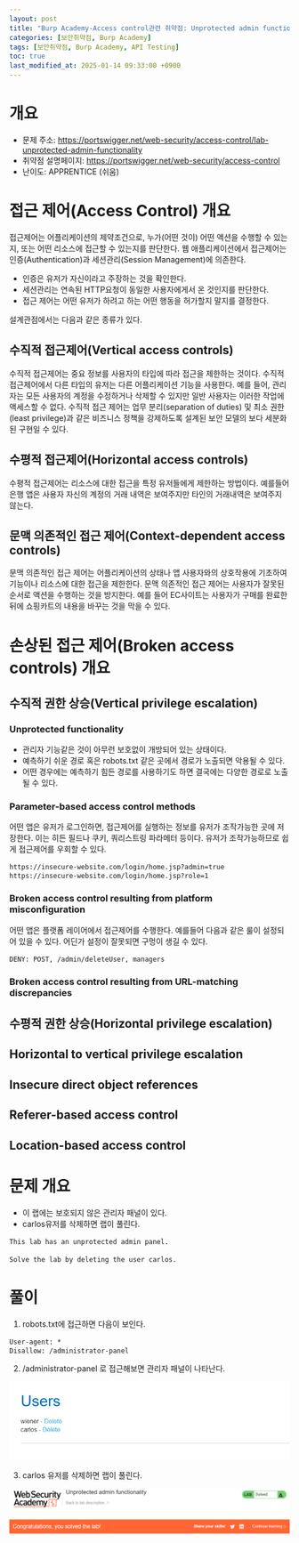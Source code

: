```yaml
---
layout: post
title: "Burp Academy-Access control관련 취약점: Unprotected admin functionality"
categories: [보안취약점, Burp Academy]
tags: [보안취약점, Burp Academy, API Testing]
toc: true
last_modified_at: 2025-01-14 09:33:00 +0900
---
```


# 개요
- 문제 주소: https://portswigger.net/web-security/access-control/lab-unprotected-admin-functionality
- 취약점 설명페이지: https://portswigger.net/web-security/access-control
- 난이도: APPRENTICE (쉬움)

# 접근 제어(Access Control) 개요
접근제어는 어플리케이션의 제약조건으로, 누가(어떤 것이) 어떤 액션을 수행할 수 있는지, 또는 어떤 리소스에 접근할 수 있는지를 판단한다. 웹 애플리케이션에서 접근제어는 인증(Authentication)과 세션관리(Session Management)에 의존한다. 
- 인증은 유저가 자신이라고 주장하는 것을 확인한다. 
- 세션관리는 연속된 HTTP요청이 동일한 사용자에게서 온 것인지를 판단한다. 
- 접근 제어는 어떤 유저가 하려고 하는 어떤 행동을 허가할지 말지를 결정한다. 

설계관점에서는 다음과 같은 종류가 있다. 

## 수직적 접근제어(Vertical access controls)
수직적 접근제어는 중요 정보를 사용자의 타입에 따라 접근을 제한하는 것이다. 수직적 접근제어에서 다른 타입의 유저는 다른 어플리케이션 기능을 사용한다. 예를 들어, 관리자는 모든 사용자의 계정을 수정하거나 삭제할 수 있지만 일반 사용자는 이러한 작업에 액세스할 수 없다. 수직적 접근 제어는 업무 분리(separation of duties) 및 최소 권한(least privilege)과 같은 비즈니스 정책을 강제하도록 설계된 보안 모델의 보다 세분화된 구현일 수 있다.

## 수평적 접근제어(Horizontal access controls)
수평적 접근제어는 리소스에 대한 접근을 특정 유저들에게 제한하는 방법이다. 예를들어 은행 앱은 사용자 자신의 계정의 거래 내역은 보여주지만 타인의 거래내역은 보여주지 않는다.

## 문맥 의존적인 접근 제어(Context-dependent access controls)
문맥 의존적인 접근 제어는 어플리케이션의 상태나 앱 사용자와의 상호작용에 기초하여 기능이나 리소스에 대한 접근을 제한한다. 문맥 의존적인 접근 제어는 사용자가 잘못된 순서로 액션을 수행하는 것을 방지한다. 예를 들어 EC사이트는 사용자가 구매를 완료한 뒤에 쇼핑카트의 내용을 바꾸는 것을 막을 수 있다. 


# 손상된 접근 제어(Broken access controls) 개요 

## 수직적 권한 상승(Vertical privilege escalation)

### Unprotected functionality
- 관리자 기능같은 것이 아무런 보호없이 개방되어 있는 상태이다. 
- 예측하기 쉬운 경로 혹은 robots.txt 같은 곳에서 경로가 노출되면 악용될 수 있다. 
- 어떤 경우에는 예측하기 힘든 경로를 사용하기도 하면 결국에는 다양한 경로로 노출될 수 있다. 

### Parameter-based access control methods
어떤 앱은 유저가 로그인하면, 접근제어를 실행하는 정보를 유저가 조작가능한 곳에 저장한다. 이는 히든 필드나 쿠키, 쿼리스트링 파라메터 등이다. 유저가 조작가능하므로 쉽게 접근제어를 우회할 수 있다. 

```
https://insecure-website.com/login/home.jsp?admin=true
https://insecure-website.com/login/home.jsp?role=1
```

### Broken access control resulting from platform misconfiguration
어떤 앱은 플랫폼 레이어에서 접근제어를 수행한다. 예를들어 다음과 같은 룰이 설정되어 있을 수 있다. 어딘가 설정이 잘못되면 구멍이 생길 수 있다. 

```
DENY: POST, /admin/deleteUser, managers
```

### Broken access control resulting from URL-matching discrepancies

## 수평적 권한 상승(Horizontal privilege escalation)

## Horizontal to vertical privilege escalation

## Insecure direct object references

## Referer-based access control

## Location-based access control

# 문제 개요
- 이 랩에는 보호되지 않은 관리자 패널이 있다. 
- carlos유저를 삭제하면 랩이 풀린다. 

```
This lab has an unprotected admin panel.

Solve the lab by deleting the user carlos.

```

# 풀이
1. robots.txt에 접근하면 다음이 보인다. 

```
User-agent: *
Disallow: /administrator-panel

```

2. /administrator-panel 로 접근해보면 관리자 패널이 나타난다. 

![](/images/burp-academy-access-control-1.png)

3. carlos 유저를 삭제하면 랩이 풀린다. 

![](/images/burp-academy-access-control-1-success.png)